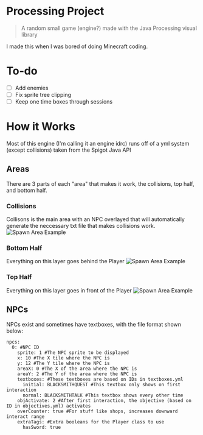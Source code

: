 # Processing Project
> A random small game (engine?) made with the Java Processing visual library

 I made this when I was bored of doing Minecraft coding.
 
 # To-do
 
  - [ ] Add enemies
  - [ ] Fix sprite tree clipping
  - [ ] Keep one time boxes through sessions
 
 # How it Works
 
 Most of this engine (I'm calling it an engine idrc) runs off of a yml system (except collisions) taken from the Spigot Java API
 
 ## Areas

There are 3 parts of each "area" that makes it work, the collisions, top half, and bottom half.

### Collisions

Collisons is the main area with an NPC overlayed that will automatically generate the neccessary txt file that makes collisions work.
![Spawn Area Example](https://user-images.githubusercontent.com/69867605/218506474-53f55a95-5f04-4221-bb99-024bde17fd69.png)

### Bottom Half

Everything on this layer goes behind the Player
![Spawn Area Example](https://user-images.githubusercontent.com/69867605/218506943-b320ac6b-beb2-4e56-967f-e64bd50dad9b.png)

### Top Half

Everything on this layer goes in front of the Player
![Spawn Area Example](https://user-images.githubusercontent.com/69867605/218507293-8ab356ff-d56e-4826-84a3-c3a3d16f6d14.png)

## NPCs

NPCs exist and sometimes have textboxes, with the file format shown below:

```
npcs:
  0: #NPC ID
    sprite: 1 #The NPC sprite to be displayed
    x: 10 #The X tile where the NPC is
    y: 12 #The Y tile where the NPC is
    areaX: 0 #The X of the area where the NPC is
    areaY: 2 #The Y of the area where the NPC is
    textboxes: #These textboxes are based on IDs in textboxes.yml
      initial: BLACKSMITHQUEST #This textbox only shows on first interaction
      normal: BLACKSMITHTALK #This textbox shows every other time
    objActivate: 2 #After first interaction, the objective (based on ID in objectives.yml) activates
    overCounter: true #For stuff like shops, increases downward interact range
    extraTags: #Extra booleans for the Player class to use
      hasSword: true
```
